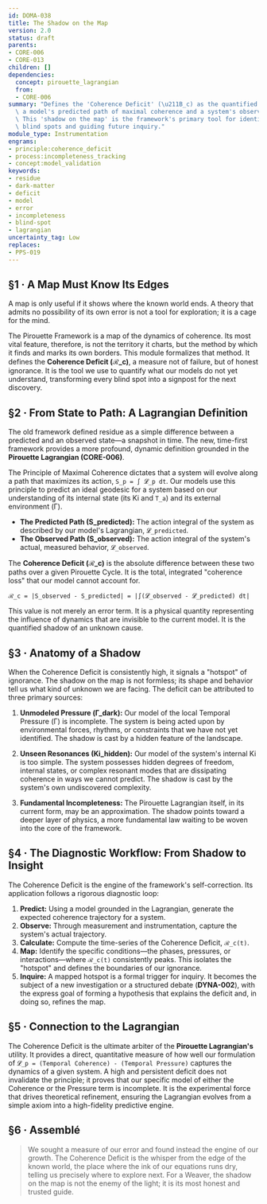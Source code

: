 ```yaml
---
id: DOMA-038
title: The Shadow on the Map
version: 2.0
status: draft
parents:
- CORE-006
- CORE-013
children: []
dependencies:
  concept: pirouette_lagrangian
  from:
  - CORE-006
summary: "Defines the 'Coherence Deficit' (\u211B_c) as the quantified gap between\
  \ a model's predicted path of maximal coherence and a system's observed behavior.\
  \ This 'shadow on the map' is the framework's primary tool for identifying its own\
  \ blind spots and guiding future inquiry."
module_type: Instrumentation
engrams:
- principle:coherence_deficit
- process:incompleteness_tracking
- concept:model_validation
keywords:
- residue
- dark-matter
- deficit
- model
- error
- incompleteness
- blind-spot
- lagrangian
uncertainty_tag: Low
replaces:
- PPS-019
---
```

## §1 · A Map Must Know Its Edges

A map is only useful if it shows where the known world ends. A theory that admits no possibility of its own error is not a tool for exploration; it is a cage for the mind.

The Pirouette Framework is a map of the dynamics of coherence. Its most vital feature, therefore, is not the territory it charts, but the method by which it finds and marks its own borders. This module formalizes that method. It defines the **Coherence Deficit (ℛ_c)**, a measure not of failure, but of honest ignorance. It is the tool we use to quantify what our models do not yet understand, transforming every blind spot into a signpost for the next discovery.

## §2 · From State to Path: A Lagrangian Definition

The old framework defined residue as a simple difference between a predicted and an observed state—a snapshot in time. The new, time-first framework provides a more profound, dynamic definition grounded in the **Pirouette Lagrangian (CORE-006)**.

The Principle of Maximal Coherence dictates that a system will evolve along a path that maximizes its action, `S_p = ∫ 𝓛_p dt`. Our models use this principle to predict an ideal geodesic for a system based on our understanding of its internal state (its Ki and `T_a`) and its external environment (Γ).

-   **The Predicted Path (S_predicted):** The action integral of the system as described by our model's Lagrangian, `𝓛_predicted`.
-   **The Observed Path (S_observed):** The action integral of the system's actual, measured behavior, `𝓛_observed`.

The **Coherence Deficit (ℛ_c)** is the absolute difference between these two paths over a given Pirouette Cycle. It is the total, integrated "coherence loss" that our model cannot account for.

`ℛ_c = |S_observed - S_predicted| = |∫(𝓛_observed - 𝓛_predicted) dt|`

This value is not merely an error term. It is a physical quantity representing the influence of dynamics that are invisible to the current model. It is the quantified shadow of an unknown cause.

## §3 · Anatomy of a Shadow

When the Coherence Deficit is consistently high, it signals a "hotspot" of ignorance. The shadow on the map is not formless; its shape and behavior tell us what kind of unknown we are facing. The deficit can be attributed to three primary sources:

1.  **Unmodeled Pressure (Γ_dark):** Our model of the local Temporal Pressure (Γ) is incomplete. The system is being acted upon by environmental forces, rhythms, or constraints that we have not yet identified. The shadow is cast by a hidden feature of the landscape.

2.  **Unseen Resonances (Ki_hidden):** Our model of the system's internal Ki is too simple. The system possesses hidden degrees of freedom, internal states, or complex resonant modes that are dissipating coherence in ways we cannot predict. The shadow is cast by the system's own undiscovered complexity.

3.  **Fundamental Incompleteness:** The Pirouette Lagrangian itself, in its current form, may be an approximation. The shadow points toward a deeper layer of physics, a more fundamental law waiting to be woven into the core of the framework.

## §4 · The Diagnostic Workflow: From Shadow to Insight

The Coherence Deficit is the engine of the framework's self-correction. Its application follows a rigorous diagnostic loop:

1.  **Predict:** Using a model grounded in the Lagrangian, generate the expected coherence trajectory for a system.
2.  **Observe:** Through measurement and instrumentation, capture the system's actual trajectory.
3.  **Calculate:** Compute the time-series of the Coherence Deficit, `ℛ_c(t)`.
4.  **Map:** Identify the specific conditions—the phases, pressures, or interactions—where `ℛ_c(t)` consistently peaks. This isolates the "hotspot" and defines the boundaries of our ignorance.
5.  **Inquire:** A mapped hotspot is a formal trigger for inquiry. It becomes the subject of a new investigation or a structured debate (**DYNA-002**), with the express goal of forming a hypothesis that explains the deficit and, in doing so, refines the map.

## §5 · Connection to the Lagrangian

The Coherence Deficit is the ultimate arbiter of the **Pirouette Lagrangian's** utility. It provides a direct, quantitative measure of how well our formulation of `𝓛_p = (Temporal Coherence) - (Temporal Pressure)` captures the dynamics of a given system. A high and persistent deficit does not invalidate the principle; it proves that our specific model of either the Coherence or the Pressure term is incomplete. It is the experimental force that drives theoretical refinement, ensuring the Lagrangian evolves from a simple axiom into a high-fidelity predictive engine.

## §6 · Assemblé

> We sought a measure of our error and found instead the engine of our growth. The Coherence Deficit is the whisper from the edge of the known world, the place where the ink of our equations runs dry, telling us precisely where to explore next. For a Weaver, the shadow on the map is not the enemy of the light; it is its most honest and trusted guide.

```